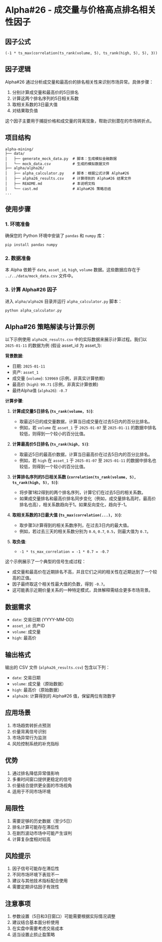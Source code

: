 # Alpha#26 - 成交量与价格高点排名相关性因子

## 因子公式

`(-1 * ts_max(correlation(ts_rank(volume, 5), ts_rank(high, 5), 5), 3))`

## 因子逻辑

Alpha#26 通过分析成交量和最高价的排名相关性来识别市场异常。具体步骤：

1. 分别计算成交量和最高价的5日排名
2. 计算这两个排名序列的5日相关系数
3. 取相关系数的3日最大值
4. 对结果取负值

这个因子主要用于捕捉价格和成交量的背离现象，帮助识别潜在的市场转折点。

## 项目结构

```
alpha-mining/
├── data/
│   ├── generate_mock_data.py  # 脚本：生成模拟金融数据
│   └── mock_data.csv          # 生成的模拟数据文件
├── alpha/alpha26/
│   ├── alpha_calculator.py    # 脚本：根据公式计算 Alpha#26
│   ├── alpha26_results.csv    # 计算得到的 Alpha#26 结果文件
│   ├── README.md              # 本说明文档
│   └── cast.md                # Alpha#26 策略总结
...
```

## 使用步骤

### 1. 环境准备

确保您的 Python 环境中安装了 `pandas` 和 `numpy` 库：

```bash
pip install pandas numpy
```

### 2. 数据准备

本 Alpha 依赖于 `date`, `asset_id`, `high`, `volume` 数据。这些数据应存在于 `../../data/mock_data.csv` 文件中。

### 3. 计算 Alpha#26 因子

进入 `alpha/alpha26` 目录并运行 `alpha_calculator.py` 脚本：

```bash
python alpha_calculator.py
```

## Alpha#26 策略解读与计算示例

以下示例使用 `alpha26_results.csv` 中的实际数据来展示计算过程。我们以 `2025-01-11` 的数据为例 (假设 asset_id 为 asset_1):

**背景数据**:
- 日期: `2025-01-11`
- 资产: `asset_1`
- 成交量 (`volume`): `539969` (示例，非真实计算依赖)
- 最高价 (`high`): `99.71` (示例，非真实计算依赖)
- 最终Alpha值 (`alpha26`): `-0.7`

**计算步骤**:

1.  **计算成交量5日排名 (`ts_rank(volume, 5)`)**:
    *   取最近5日的成交量数据，计算当日成交量在过去5日内的百分比排名。
    *   例如，若 `volume` 在 `asset_1` 于 `2025-01-07` 至 `2025-01-11` 的数据中排名较低，则得到一个较小的百分比值。

2.  **计算最高价5日排名 (`ts_rank(high, 5)`)**:
    *   取最近5日的最高价数据，计算当日最高价在过去5日内的百分比排名。
    *   例如，若 `high` 在 `asset_1` 于 `2025-01-07` 至 `2025-01-11` 的数据中排名也较低，则得到一个较小的百分比值。

3.  **计算排名序列的5日相关系数 (`correlation(ts_rank(volume, 5), ts_rank(high, 5), 5)`)**:
    *   将步骤1和2得到的两个排名序列，计算它们在过去5日的相关系数。
    *   如果成交量排名和最高价排名同步变化（例如，成交量排名高时，最高价排名也高），相关系数趋向于1。如果反向变化，趋向于-1。

4.  **取相关系数的3日最大值 (`ts_max(correlation(...), 3)`)**:
    *   取步骤3计算得到的相关系数序列，在过去3日内的最大值。
    *   例如，若过去三天的相关系数分别为 `0.6`, `0.7`, `0.5`，则最大值为 `0.7`。

5.  **取负值**:
    *   `-1 * ts_max_correlation = -1 * 0.7 = -0.7`

这个示例展示了一个典型的信号生成过程：
-   成交量和最高价在近期排名不高，并且它们之间的相关性在近期达到了一个较高的正值。
-   因子最终取这个相关性最大值的负数，得到 `-0.7`。
-   这可能表示近期价量关系的一种特定模式，具体解释需结合更多市场背景。

## 数据需求

- `date`: 交易日期 (YYYY-MM-DD)
- `asset_id`: 资产ID
- `volume`: 成交量
- `high`: 最高价

## 输出格式

输出的 CSV 文件 (`alpha26_results.csv`) 包含以下列：

- `date`: 交易日期
- `volume`: 成交量（原始数据）
- `high`: 最高价（原始数据）
- `alpha26`: 计算得到的 Alpha#26 值，保留两位有效数字

## 应用场景

1. 市场趋势转折点预测
2. 价量背离信号识别
3. 市场异常行为监测
4. 风险控制系统的补充指标

## 优势

1. 通过排名降低异常值影响
2. 多重时间窗口提供更稳定的信号
3. 价量结合提供更全面的市场视角
4. 适用于不同市场环境

## 局限性

1. 需要足够的历史数据（至少5日）
2. 排名计算可能存在滞后性
3. 在剧烈波动市场中可能产生误判
4. 计算复杂度相对较高

## 风险提示

1. 因子信号可能存在滞后性
2. 不同市场环境下表现不一
3. 建议与其他技术指标配合使用
4. 需要定期评估因子有效性

## 注意事项

1. 参数设置（5日和3日窗口）可能需要根据实际情况调整
2. 建议结合基本面分析使用
3. 在实盘中需要考虑交易成本
4. 适当设置止损止盈策略 